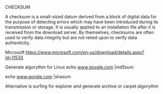 CHECKSUM

A checksum is a small-sized datum derived from a block of digital data for the purpose of detecting errors which may have been introduced during its transmission or storage. It is usually applied to an installation file after it is received from the download server. By themselves, checksums are often used to verify data integrity but are not relied upon to verify data authenticity.

Microsoft
https://www.microsoft.com/en-us/download/details.aspx?id=11533



Generate algorythm for Linux
echo www.google.com |md5sum

echo www.google.com |shasum

Alternative is surfing for explorer and generate archive or carpet algorythm
